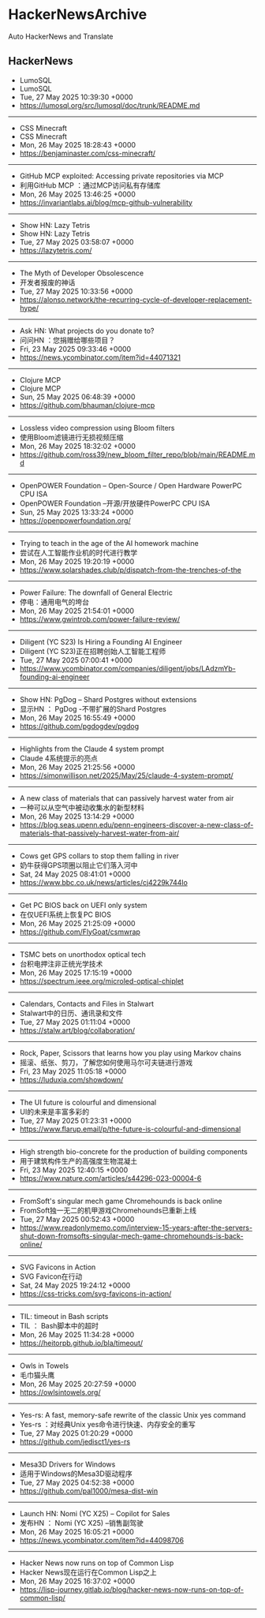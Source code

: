 # HackerNewsArchive
Auto HackerNews and Translate

## HackerNews
* LumoSQL
* LumoSQL
* Tue, 27 May 2025 10:39:30 +0000
* https://lumosql.org/src/lumosql/doc/trunk/README.md
----
* CSS Minecraft
* CSS Minecraft
* Mon, 26 May 2025 18:28:43 +0000
* https://benjaminaster.com/css-minecraft/
----
* GitHub MCP exploited: Accessing private repositories via MCP
* 利用GitHub MCP ：通过MCP访问私有存储库
* Mon, 26 May 2025 13:46:25 +0000
* https://invariantlabs.ai/blog/mcp-github-vulnerability
----
* Show HN: Lazy Tetris
* Show HN: Lazy Tetris
* Tue, 27 May 2025 03:58:07 +0000
* https://lazytetris.com/
----
* The Myth of Developer Obsolescence
* 开发者报废的神话
* Tue, 27 May 2025 10:33:56 +0000
* https://alonso.network/the-recurring-cycle-of-developer-replacement-hype/
----
* Ask HN: What projects do you donate to?
* 问问HN ：您捐赠给哪些项目？
* Fri, 23 May 2025 09:33:46 +0000
* https://news.ycombinator.com/item?id=44071321
----
* Clojure MCP
* Clojure MCP
* Sun, 25 May 2025 06:48:39 +0000
* https://github.com/bhauman/clojure-mcp
----
* Lossless video compression using Bloom filters
* 使用Bloom滤镜进行无损视频压缩
* Mon, 26 May 2025 18:32:02 +0000
* https://github.com/ross39/new_bloom_filter_repo/blob/main/README.md
----
* OpenPOWER Foundation – Open-Source / Open Hardware PowerPC CPU ISA
* OpenPOWER Foundation –开源/开放硬件PowerPC CPU ISA
* Sun, 25 May 2025 13:33:24 +0000
* https://openpowerfoundation.org/
----
* Trying to teach in the age of the AI homework machine
* 尝试在人工智能作业机的时代进行教学
* Mon, 26 May 2025 19:20:19 +0000
* https://www.solarshades.club/p/dispatch-from-the-trenches-of-the
----
* Power Failure: The downfall of General Electric
* 停电：通用电气的垮台
* Mon, 26 May 2025 21:54:01 +0000
* https://www.gwintrob.com/power-failure-review/
----
* Diligent (YC S23) Is Hiring a Founding AI Engineer
* Diligent (YC S23)正在招聘创始人工智能工程师
* Tue, 27 May 2025 07:00:41 +0000
* https://www.ycombinator.com/companies/diligent/jobs/LAdzmYb-founding-ai-engineer
----
* Show HN: PgDog – Shard Postgres without extensions
* 显示HN ： PgDog -不带扩展的Shard Postgres
* Mon, 26 May 2025 16:55:49 +0000
* https://github.com/pgdogdev/pgdog
----
* Highlights from the Claude 4 system prompt
* Claude 4系统提示的亮点
* Mon, 26 May 2025 21:25:56 +0000
* https://simonwillison.net/2025/May/25/claude-4-system-prompt/
----
* A new class of materials that can passively harvest water from air
* 一种可以从空气中被动收集水的新型材料
* Mon, 26 May 2025 13:14:29 +0000
* https://blog.seas.upenn.edu/penn-engineers-discover-a-new-class-of-materials-that-passively-harvest-water-from-air/
----
* Cows get GPS collars to stop them falling in river
* 奶牛获得GPS项圈以阻止它们落入河中
* Sat, 24 May 2025 08:41:01 +0000
* https://www.bbc.co.uk/news/articles/cj4229k744lo
----
* Get PC BIOS back on UEFI only system
* 在仅UEFI系统上恢复PC BIOS
* Mon, 26 May 2025 21:25:09 +0000
* https://github.com/FlyGoat/csmwrap
----
* TSMC bets on unorthodox optical tech
* 台积电押注非正统光学技术
* Mon, 26 May 2025 17:15:19 +0000
* https://spectrum.ieee.org/microled-optical-chiplet
----
* Calendars, Contacts and Files in Stalwart
* Stalwart中的日历、通讯录和文件
* Tue, 27 May 2025 01:11:04 +0000
* https://stalw.art/blog/collaboration/
----
* Rock, Paper, Scissors that learns how you play using Markov chains
* 摇滚、纸张、剪刀，了解您如何使用马尔可夫链进行游戏
* Fri, 23 May 2025 11:05:18 +0000
* https://luduxia.com/showdown/
----
* The UI future is colourful and dimensional
* UI的未来是丰富多彩的
* Tue, 27 May 2025 01:23:31 +0000
* https://www.flarup.email/p/the-future-is-colourful-and-dimensional
----
* High strength bio-concrete for the production of building components
* 用于建筑构件生产的高强度生物混凝土
* Fri, 23 May 2025 12:40:15 +0000
* https://www.nature.com/articles/s44296-023-00004-6
----
* FromSoft's singular mech game Chromehounds is back online
* FromSoft独一无二的机甲游戏Chromehounds已重新上线
* Tue, 27 May 2025 00:52:43 +0000
* https://www.readonlymemo.com/interview-15-years-after-the-servers-shut-down-fromsofts-singular-mech-game-chromehounds-is-back-online/
----
* SVG Favicons in Action
* SVG Favicon在行动
* Sat, 24 May 2025 19:24:12 +0000
* https://css-tricks.com/svg-favicons-in-action/
----
* TIL: timeout in Bash scripts
* TIL ： Bash脚本中的超时
* Mon, 26 May 2025 11:34:28 +0000
* https://heitorpb.github.io/bla/timeout/
----
* Owls in Towels
* 毛巾猫头鹰
* Mon, 26 May 2025 20:27:59 +0000
* https://owlsintowels.org/
----
* Yes-rs: A fast, memory-safe rewrite of the classic Unix yes command
* Yes-rs ：对经典Unix yes命令进行快速、内存安全的重写
* Tue, 27 May 2025 01:20:29 +0000
* https://github.com/jedisct1/yes-rs
----
* Mesa3D Drivers for Windows
* 适用于Windows的Mesa3D驱动程序
* Tue, 27 May 2025 04:52:38 +0000
* https://github.com/pal1000/mesa-dist-win
----
* Launch HN: Nomi (YC X25) – Copilot for Sales
* 发布HN ： Nomi (YC X25) –销售副驾驶
* Mon, 26 May 2025 16:05:21 +0000
* https://news.ycombinator.com/item?id=44098706
----
* Hacker News now runs on top of Common Lisp
* Hacker News现在运行在Common Lisp之上
* Mon, 26 May 2025 16:37:02 +0000
* https://lisp-journey.gitlab.io/blog/hacker-news-now-runs-on-top-of-common-lisp/
----

